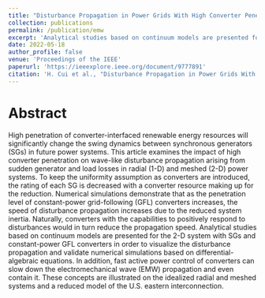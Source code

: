 ```yaml
---
title: "Disturbance Propagation in Power Grids With High Converter Penetration"
collection: publications
permalink: /publication/emw
excerpt: 'Analytical studies based on continuum models are presented for the 2-D system with SGs and constant-power GFL converters in order to visualize the disturbance propagation and validate numerical simulations based on differential-algebraic equations.'
date: 2022-05-18
author_profile: false
venue: 'Proceedings of the IEEE'
paperurl: 'https://ieeexplore.ieee.org/document/9777891'
citation: 'H. Cui et al., "Disturbance Propagation in Power Grids With High Converter Penetration," in Proceedings of the IEEE, doi: 10.1109/JPROC.2022.3173813.'
---
```


# Abstract

High penetration of converter-interfaced renewable energy resources will significantly change the swing dynamics between synchronous generators (SGs) in future power systems. This article examines the impact of high converter penetration on wave-like disturbance propagation arising from sudden generator and load losses in radial (1-D) and meshed (2-D) power systems. To keep the uniformity assumption as converters are introduced, the rating of each SG is decreased with a converter resource making up for the reduction. Numerical simulations demonstrate that as the penetration level of constant-power grid-following (GFL) converters increases, the speed of disturbance propagation increases due to the reduced system inertia. Naturally, converters with the capabilities to positively respond to disturbances would in turn reduce the propagation speed. Analytical studies based on continuum models are presented for the 2-D system with SGs and constant-power GFL converters in order to visualize the disturbance propagation and validate numerical simulations based on differential-algebraic equations. In addition, fast active power control of converters can slow down the electromechanical wave (EMW) propagation and even contain it. These concepts are illustrated on the idealized radial and meshed systems and a reduced model of the U.S. eastern interconnection.
